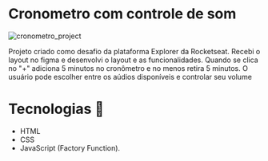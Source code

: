 # Cronometro com controle de som

![cronometro_project](https://user-images.githubusercontent.com/67798915/195098464-19ae117f-7810-4dc1-8ae1-ead01bf7624e.png)


<p> Projeto criado como desafio da plataforma Explorer da Rocketseat. Recebi o layout no figma e desenvolvi o layout e as funcionalidades.
    Quando se clica no "+" adiciona 5 minutos no cronômetro e no menos retira 5 minutos. O usuário pode escolher entre os aúdios disponíveis e controlar seu volume
</p>

# Tecnologias 🔨

<ul>
  <li> HTML </li>
  <li> CSS </li>
  <li> JavaScript (Factory Function). </li>
</ul>


